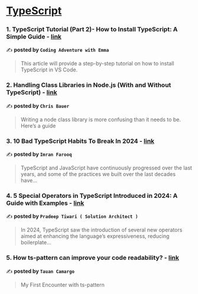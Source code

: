 
<h1><a href=https://medium.com/tag/typescript-tips/recommended target="_blank" rel="noopener noreferrer">TypeScript</a></h1>
<h3>1. TypeScript Tutorial (Part 2)- How to Install TypeScript: A Simple Guide - <a href="https://medium.com/javascript-in-plain-english/typescript-tutorial-part-2-how-to-install-typescript-a-simple-guide-e4d70854f37d" target="_blank" rel="noopener noreferrer">link</a></h3>

✍️ **posted by `Coding Adventure with Emma`**

<blockquote>This article will provide a step-by-step tutorial on how to install TypeScript in VS Code.</blockquote>

<h3>2. Handling Class Libraries in Node.js (With and Without TypeScript) - <a href="https://medium.com/better-programming/handling-class-libraries-in-node-js-with-and-without-typescript-39b73b2186b6" target="_blank" rel="noopener noreferrer">link</a></h3>

✍️ **posted by `Chris Bauer`**

<blockquote>Writing a node class library is more confusing than it needs to be. Here’s a guide</blockquote>

<h3>3. 10 Bad TypeScript Habits To Break In 2024 - <a href="https://medium.com/@imranfarooq0306/10-bad-typescript-habits-to-break-in-2024-4301c67f2ae0" target="_blank" rel="noopener noreferrer">link</a></h3>

✍️ **posted by `Imran Farooq`**

<blockquote>TypeScript and JavaScript have continuously progressed over the last years, and some of the practices we built over the last decades have…</blockquote>

<h3>4. 5 Special Operators in TypeScript Introduced in 2024: A Guide with Examples - <a href="https://medium.com/@pradeeptiwari.bhumca10/5-special-operators-in-typescript-introduced-in-2024-a-guide-with-examples-4cc26ddfa265" target="_blank" rel="noopener noreferrer">link</a></h3>

✍️ **posted by `Pradeep Tiwari ( Solution Architect )`**

<blockquote>In 2024, TypeScript saw the introduction of several new operators aimed at enhancing the language’s expressiveness, reducing boilerplate…</blockquote>

<h3>5. How ts-pattern can improve your code readability? - <a href="https://medium.com/@tauantcamargo/how-ts-pattern-can-improve-your-code-readability-d64996841646" target="_blank" rel="noopener noreferrer">link</a></h3>

✍️ **posted by `Tauan Camargo`**

<blockquote>My First Encounter with ts-pattern</blockquote>

